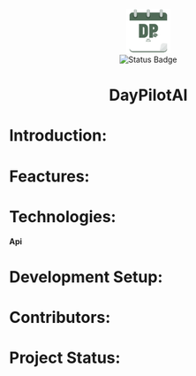 <p align="center">
  <img src="assets/day_pilot_logo_transparent.png" alt="DayPilot Logo" width="80"/><br>
  <img src="https://img.shields.io/badge/Daypilot-In_Development-blue" alt="Status Badge"/>
</p>

<h1 align="center">DayPilotAI</h1>

# Introduction:

# Feactures:

# Technologies:
  **Api**

# Development Setup:

# Contributors:

# Project Status:
